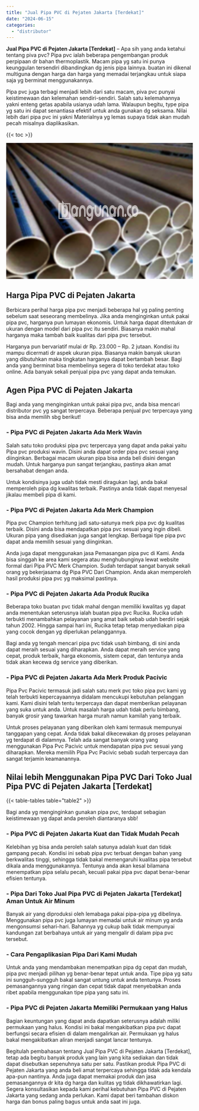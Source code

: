 ```yaml
---
title: "Jual Pipa PVC di Pejaten Jakarta [Terdekat]"
date: "2024-06-15"
categories: 
  - "distributor"
---
```


**Jual Pipa PVC di Pejaten Jakarta \[Terdekat\]** – Apa sih yang anda ketahui tentang piva pvc? Pipa pvc ialah beberapa pengembangan produk perpipaan dr bahan thermoplastik. Macam pipa yg satu ini punya keunggulan tersendiri dibandingkan dg jenis pipa lainnya. buatan ini dikenal multiguna dengan harga dan harga yang memadai terjangkau untuk siapa saja yg berminat menggunakannya.

Pipa pvc juga terbagi menjadi lebih dari satu macam, piva pvc punyai keistimewaan dan kelemahan sendiri-sendiri. Salah satu kelemahannya yakni enteng getas apabila usianya udah lama. Walaupun begitu, type pipa yg satu ini dapat senantiasa efektif untuk anda gunakan dg seksama. Nilai lebih dari pipa pvc ini yakni Materialnya yg lemas supaya tidak akan mudah pecah misalnya diaplikasikan.

{{< toc >}}

![Jual Pipa PVC di Pejaten Jakarta [Terdekat]](/images/jaul-pipa-pvc-33.png)

## Harga Pipa PVC di Pejaten Jakarta

Berbicara perihal harga pipa pvc menjadi beberapa hal yg paling penting sebelum saat seseorang membelinya. Jika anda menginginkan untuk pakai pipa pvc, harganya pun lumayan ekonomis. Untuk harga dapat ditentukan dr ukuran dengan model dari pipa pvc itu sendiri. Biasanya makin mahal harganya maka tambah baik kualitas dari pipa pvc tersebut.

Harganya pun bervariatif mulai dr Rp. 23.000 – Rp. 2 jutaan. Kondisi itu mampu dicermati dr aspek ukuran pipa. Biasanya makin banyak ukuran yang dibutuhkan maka tingkatan harganya dapat bertambah besar. Bagi anda yang berminat bisa membelinya segera di toko terdekat atau toko online. Ada banyak sekali penjual pipa pvc yang dapat anda temukan.

## Agen Pipa PVC di Pejaten Jakarta

Bagi anda yang menginginkan untuk pakai pipa pvc, anda bisa mencari distributor pvc yg sangat terpercaya. Beberapa penjual pvc terpercaya yang bisa anda memilih sbg berikut!

### \- Pipa PVC di Pejaten Jakarta Ada Merk Wavin

Salah satu toko produksi pipa pvc terpercaya yang dapat anda pakai yaitu Pipa pvc produksi wavin. Disini anda dapat order pipa pvc sesuai yang diinginkan. Berbagai macam ukuran pipa bisa anda beli disini dengan mudah. Untuk harganya pun sangat terjangkau, pastinya akan amat bersahabat dengan anda.

Untuk kondisinya juga udah tidak mesti diragukan lagi, anda bakal memperoleh pipa dg kwalitas terbaik. Pastinya anda tidak dapat menyesal jikalau membeli pipa di kami.

### \- Pipa PVC di Pejaten Jakarta Ada Merk Champion

Pipa pvc Champion terhitung jadi satu-satunya merk pipa pvc dg kualitas terbaik. Disini anda bisa mendapatkan pipa pvc sesuai yang ingin dibeli. Ukuran pipa yang disediakan juga sangat lengkap. Berbagai tipe pipa pvc dapat anda memilih sesuai yang diinginkan.

Anda juga dapat menggunakan jasa Pemasangan pipa pvc di Kami. Anda bisa singgah ke area kami segera atau menghubunginya lewat website formal dari Pipa PVC Merk Champion. Sudah terdapat sangat banyak sekali orang yg bekerjasama dg Pipa PVC Dari Champion. Anda akan memperoleh hasil produksi pipa pvc yg maksimal pastinya.

### \- Pipa PVC di Pejaten Jakarta Ada Produk Rucika

Beberapa toko buatan pvc tidak mahal dengan memiliki kwalitas yg dapat anda menentukan seterusnya ialah buatan pipa pvc Rucika. Rucika udah terbukti menambahkan pelayanan yang amat baik sebab udah berdiri sejak tahun 2002. Hingga sampai hari ini, Rucika tetap tetap menyediakan pipa yang cocok dengan yg diperlukan pelanggannya.

Bagi anda yg tengah mencari pipa pvc tidak usah bimbang, di sini anda dapat meraih sesuai yang diharapkan. Anda dapat meraih service yang cepat, produk terbaik, harga ekonomis, sistem cepat, dan tentunya anda tidak akan kecewa dg service yang diberikan.

### \- Pipa PVC di Pejaten Jakarta Ada Merk Produk Pacivic

Pipa Pvc Pacivic termasuk jadi salah satu merk pvc toko pipa pvc kami yg telah terbukti kepercayaannya didalam mencukupi kebutuhan pelanggan kami. Kami disini telah tentu terpercaya dan dapat memberikan pelayanan yang suka untuk anda. Untuk masalah harga udah tidak perlu bimbang, banyak grosir yang tawarkan harga murah namun kamilah yang terbaik.

Untuk proses pelayanan yang diberikan oleh kami termasuk mempunyai tanggapan yang cepat. Anda tidak bakal dikecewakan dg proses pelayanan yg terdapat di dalamnya. Telah ada sangat banyak orang yang menggunakan Pipa Pvc Pacivic untuk mendapatan pipa pvc sesuai yang diharapkan. Mereka memilih Pipa Pvc Pacivic sebab sudah terpercaya dan sangat terjamin keamanannya.

## Nilai lebih Menggunakan Pipa PVC Dari Toko Jual Pipa PVC di Pejaten Jakarta \[Terdekat\]

{{< table-tables table="table2" >}}

Bagi anda yg menginginkan gunakan pipa pvc, terdapat sebagian keistimewaan yg dapat anda peroleh diantaranya sbb!

### \- Pipa PVC di Pejaten Jakarta Kuat dan Tidak Mudah Pecah

Kelebihan yg bisa anda peroleh salah satunya adalah kuat dan tidak gampang pecah. Kondisi ini sebab pipa pvc terbuat dengan bahan yang berkwalitas tinggi, sehingga tidak bakal memengaruhi kualitas pipa tersebut dikala anda menggunakannya. Tentunya anda akan kesal bilamana menempatkan pipa selalu pecah, kecuali pakai pipa pvc dapat benar-benar efisien tentunya.

### \- Pipa Dari Toko Jual Pipa PVC di Pejaten Jakarta \[Terdekat\] Aman Untuk Air Minum

Banyak air yang diproduksi oleh lemabaga pakai pipa-pipa yg dibelinya. Menggunakan pipa pvc juga lumayan memadai untuk air minum yg anda mengonsumsi sehari-hari. Bahannya yg cukup baik tidak mempunyai kandungan zat berbahaya untuk air yang mengalir di dalam pipa pvc tersebut.

### \- Cara Pengaplikasian Pipa Dari Kami Mudah

Untuk anda yang mendambakan menempatkan pipa dg cepat dan mudah, pipa pvc menjadi pilihan yg benar-benar tepat untuk anda. Tipe pipa yg satu ini sungguh-sungguh bakal sangat untung untuk anda tentunya. Proses pemasangannya yang ringan dan cepat tidak dapat menyebabkan anda ribet apabila menggunakan tipe pipa yang satu ini.

### \- Pipa PVC di Pejaten Jakarta Memiliki Permukaan yang Halus

Bagian keuntungan yang dapat anda dapatkan seterusnya adalah miliki permukaan yang halus. Kondisi ini bakal mengakibatkan pipa pvc dapat berfungsi secara efisien di dalam mengalirkan air. Permukaan yg halus bakal mengakibatkan aliran menjadi sangat lancar tentunya.

Begitulah pembahasan tentang Jual Pipa PVC di Pejaten Jakarta \[Terdekat\], tetap ada begitu banyak produk yang lain yang kita sediakan dan tidak dapat disebutkan sepenuhnya satu per satu. Pastikan produk Pipa PVC di Pejaten Jakarta yang anda beli amat terpercaya sehingga tidak ada kendala apa-pun nantinya. Anda juga dapat memakai produk dan jasa pemasangannya dr kita dg harga dan kulitas yg tidak dikhawatirkan lagi. Segera konsultasikan kepada kami perihal kebutuhan Pipa PVC di Pejaten Jakarta yang sedang anda perlukan. Kami dapat beri tambahan diskon harga dan bonus paling bagus untuk anda saat ini juga.
